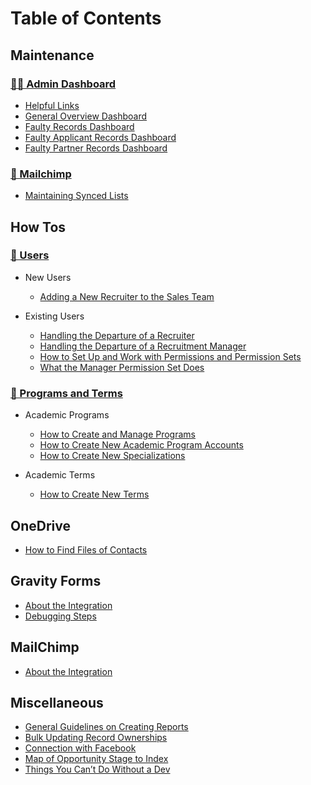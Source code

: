 # Table of Contents

## Maintenance

### [👩‍🏭 Admin Dashboard](maintenance/admin-dashboard/README.md)
  * [Helpful Links](maintenance/admin-dashboard/helpful-links-component.md)
  * [General Overview Dashboard](maintenance/admin-dashboard/general-overview.md)
  * [Faulty Records Dashboard](maintenance/admin-dashboard/faulty-records.md)
  * [Faulty Applicant Records Dashboard](maintenance/admin-dashboard/faulty-applicant-records.md)
  * [Faulty Partner Records Dashboard](maintenance/admin-dashboard/faulty-partner-records.md)

### [🐒 Mailchimp](mailchimp/README.md)
  * [Maintaining Synced Lists](neweuropeancollege/marketing/docs/mailchimp-use/maintenance-work/maintaining-synced-lists.md)

## How Tos

### [👥 Users](users/README.md)
  * New Users
    - [Adding a New Recruiter to the Sales Team](users/adding-a-new-recruiter-to-the-sales-team.md)

  * Existing Users
    - [Handling the Departure of a Recruiter](users/handling-the-departure-of-a-recruiter.md)
    - [Handling the Departure of a Recruitment Manager](users/Handling-the-Departure-of-a-Recruitment-Manager.md)
    - [How to Set Up and Work with Permissions and Permission Sets](users/How-to-Set-Up-and-Work-with-Permissions-and-Permission-Sets.md)
    - [What the Manager Permission Set Does](users/What-the-Manager-Permission-Set-Does.md)

### [🧬 Programs and Terms](programs-and-terms/README.md)
  * Academic Programs
    - [How to Create and Manage Programs](programs-and-terms/how-to-create-and-manage-programs.md)
    - [How to Create New Academic Program Accounts](programs-and-terms/How-to-Create-New-Academic-Program-Accounts.md)
    - [How to Create New Specializations](programs-and-terms/How-to-Create-New-Specializations.md)

  * Academic Terms
    - [How to Create New Terms](programs-and-terms/How-to-Create-New-Terms.md)

## OneDrive
  * [How to Find Files of Contacts](onedrive/how-to-find-files-of-contacts.md)

## Gravity Forms
* [About the Integration](gravity-forms/about-the-integration.md)
* [Debugging Steps](gravity-forms/debugging-steps.md)
  
## MailChimp
* [About the Integration](mailchimp/about-the-integration.md)

## Miscellaneous
- [General Guidelines on Creating Reports](misc/creating-reports-guidelines.md)
- [Bulk Updating Record Ownerships](misc/Bulk-Updating-Record-Ownerships.md)
- [Connection with Facebook](misc/Connection-with-Facebook.md)
- [Map of Opportunity Stage to Index](misc/programs-and-terms/Map-of-Opportunity-Stage-to-Index.md)
- [Things You Can’t Do Without a Dev](misc/dev-only-things.md)
